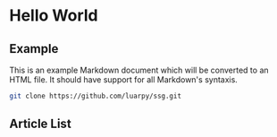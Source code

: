 # Hello World
## Example

This is an example Markdown document which will be converted to an HTML file. It should have support for all Markdown's syntaxis.

```sh
git clone https://github.com/luarpy/ssg.git
``` 
## Article List
